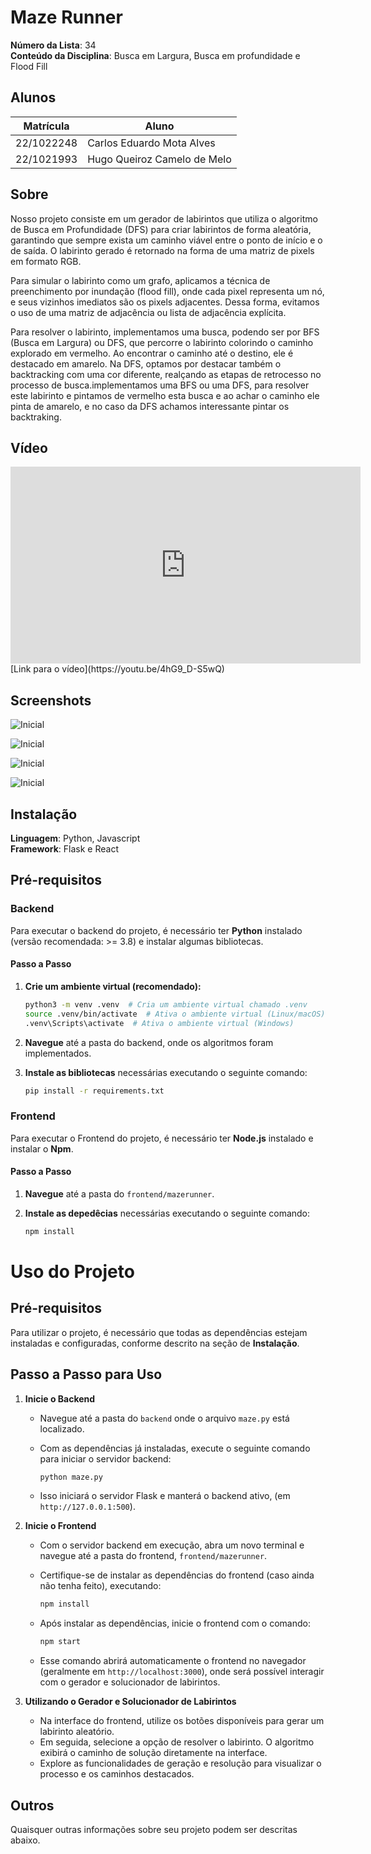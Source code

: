 # Maze Runner

**Número da Lista**: 34 <br>
**Conteúdo da Disciplina**: Busca em Largura, Busca em profundidade e Flood Fill<br>

## Alunos
|Matrícula | Aluno |
| -- | -- |
| 22/1022248  |  Carlos Eduardo Mota Alves |
| 22/1021993  |  Hugo Queiroz Camelo de Melo |

## Sobre 
Nosso projeto consiste em um gerador de labirintos que utiliza o algoritmo de Busca em Profundidade (DFS) para criar labirintos de forma aleatória, garantindo que sempre exista um caminho viável entre o ponto de início e o de saída. O labirinto gerado é retornado na forma de uma matriz de pixels em formato RGB.

Para simular o labirinto como um grafo, aplicamos a técnica de preenchimento por inundação (flood fill), onde cada pixel representa um nó, e seus vizinhos imediatos são os pixels adjacentes. Dessa forma, evitamos o uso de uma matriz de adjacência ou lista de adjacência explícita.

Para resolver o labirinto, implementamos uma busca, podendo ser por BFS (Busca em Largura) ou DFS, que percorre o labirinto colorindo o caminho explorado em vermelho. Ao encontrar o caminho até o destino, ele é destacado em amarelo. Na DFS, optamos por destacar também o backtracking com uma cor diferente, realçando as etapas de retrocesso no processo de busca.implementamos uma BFS ou uma DFS, para resolver este labirinto e pintamos de vermelho esta busca e ao achar o caminho ele pinta de amarelo, e no caso da DFS achamos interessante pintar os backtraking.
## Vídeo

<iframe width="560" height="315" src="https://www.youtube.com/embed/4hG9_D-S5wQ?si=7UOEobsKM7Y1Gbde" title="YouTube video player" frameborder="0" allow="accelerometer; autoplay; clipboard-write; encrypted-media; gyroscope; picture-in-picture; web-share" referrerpolicy="strict-origin-when-cross-origin" allowfullscreen></iframe>
[Link para o vídeo](https://youtu.be/4hG9_D-S5wQ)

## Screenshots

![Inicial](./assets/inicial.png)

![Inicial](./assets/configuracao.png)

![Inicial](./assets/bfs.png)

![Inicial](./assets/dfs.png)

## Instalação 
**Linguagem**: Python, Javascript<br>
**Framework**: Flask e React<br>

## Pré-requisitos

### Backend
Para executar o backend do projeto, é necessário ter **Python** instalado (versão recomendada: >= 3.8) e instalar algumas bibliotecas.

#### Passo a Passo

1. **Crie um ambiente virtual (recomendado):**

   ```bash
   python3 -m venv .venv  # Cria um ambiente virtual chamado .venv
   source .venv/bin/activate  # Ativa o ambiente virtual (Linux/macOS)
   .venv\Scripts\activate  # Ativa o ambiente virtual (Windows)

2. **Navegue** até a pasta do backend, onde os algoritmos foram implementados.

3. **Instale as bibliotecas** necessárias executando o seguinte comando:

   ```bash
   pip install -r requirements.txt

### Frontend
Para executar o Frontend do projeto, é necessário ter **Node.js** instalado e instalar o **Npm**.

#### Passo a Passo
1. **Navegue** até a pasta do ```frontend/mazerunner```.
2. **Instale as depedêcias** necessárias executando o seguinte comando:

   ```bash
   npm install


# Uso do Projeto

## Pré-requisitos
Para utilizar o projeto, é necessário que todas as dependências estejam instaladas e configuradas, conforme descrito na seção de **Instalação**.

## Passo a Passo para Uso

1. **Inicie o Backend**
   - Navegue até a pasta do `backend` onde o arquivo `maze.py` está localizado.
   - Com as dependências já instaladas, execute o seguinte comando para iniciar o servidor backend:
     
     ```bash
     python maze.py
     ```

   - Isso iniciará o servidor Flask e manterá o backend ativo, (em `http://127.0.0.1:500`).

2. **Inicie o Frontend**
   - Com o servidor backend em execução, abra um novo terminal e navegue até a pasta do frontend, `frontend/mazerunner`.
   - Certifique-se de instalar as dependências do frontend (caso ainda não tenha feito), executando:
     
     ```bash
     npm install
     ```

   - Após instalar as dependências, inicie o frontend com o comando:
     
     ```bash
     npm start
     ```

   - Esse comando abrirá automaticamente o frontend no navegador (geralmente em `http://localhost:3000`), onde será possível interagir com o gerador e solucionador de labirintos.

3. **Utilizando o Gerador e Solucionador de Labirintos**
   - Na interface do frontend, utilize os botões disponíveis para gerar um labirinto aleatório.
   - Em seguida, selecione a opção de resolver o labirinto. O algoritmo exibirá o caminho de solução diretamente na interface.
   - Explore as funcionalidades de geração e resolução para visualizar o processo e os caminhos destacados.


## Outros 
Quaisquer outras informações sobre seu projeto podem ser descritas abaixo.




